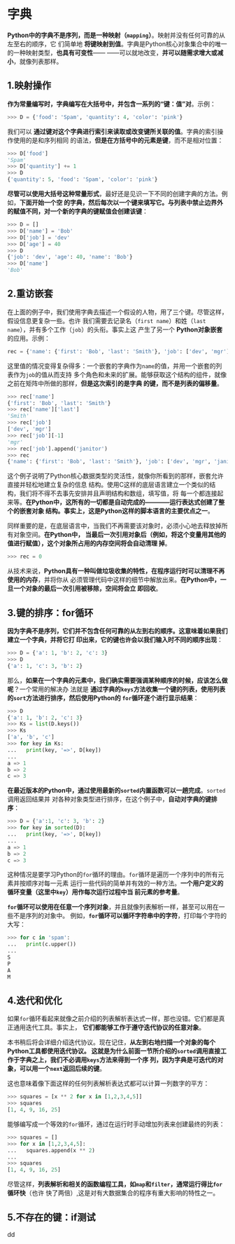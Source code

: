 字典
================================================================================
**Python中的字典不是序列，而是一种映射（`mapping`）**。映射并没有任何可靠的从左至右的顺序，它
们简单地 **将键映射到值**。字典是Python核心对象集合中的唯一的一种映射类型，**也具有可变性**——
——可以就地改变，**并可以随需求增大或减小**，就像列表那样。

## 1.映射操作
**作为常量编写时，字典编写在大括号中，并包含一系列的“键：值”对**。示例：
```python
>>> D = {'food': 'Spam', 'quantity': 4, 'color': 'pink'}
```
我们可以 **通过键对这个字典进行索引来读取或改变键所关联的值**。字典的索引操作使用的是和序列相同
的语法，**但是在方括号中的元素是键**，而不是相对位置：
```python
>>> D['food']
'Spam'
>>> D['quantity'] += 1
>>> D
{'quantity': 5, 'food': 'Spam', 'color': 'pink'}
```
**尽管可以使用大括号这种常量形式**，最好还是见识一下不同的创建字典的方法。例如，**下面开始一个空
的字典，然后每次以一个键来填写它。与列表中禁止边界外的赋值不同，对一个新的字典的键赋值会创建该键**：
```python
>>> D = []
>>> D['name'] = 'Bob'
>>> D['job'] = 'dev'
>>> D['age'] = 40
>>> D
{'job': 'dev', 'age': 40, 'name': 'Bob'}
>>> D['name']
'Bob'
```

## 2.重访嵌套
在上面的例子中，我们使用字典去描述一个假设的人物，用了三个键。尽管这样，假设信息更复杂一些。也许
我们需要去记录名（`first name`）和姓（`last name`），并有多个工作（`job`）的头衔。事实上这
产生了另一个 **Python对象嵌套** 的应用。示例：
```python
rec = {'name': {'first': 'Bob', 'last': 'Smith'}, 'job': ['dev', 'mgr'], 'age': 40.5}
```
这里值的情况变得复杂得多：一个嵌套的字典作为`name`的值，并用一个嵌套的列表作为`job`的值从而支持
多个角色和未来的扩展。能够获取这个结构的组件，就像之前在矩阵中所做的那样，**但是这次索引的是字典
的键，而不是列表的偏移量**。
```python
>>> rec['name']
{'first': 'Bob', 'last': 'Smith'}
>>> rec['name']['last']
'Smith'
>>> rec['job']
['dev', 'mgr']
>>> rec['job'][-1]
'mgr'
>>> rec['job'].append('janitor')
>>> rec
{'name': {'first': 'Bob', 'last': 'Smith'}, 'job': ['dev', 'mgr', 'janitor'], 'age': 40.5}
```
这个例子说明了Python核心数据类型的灵活性，就像你所看到的那样，嵌套允许直接并轻松地建立复杂的信息
结构。使用C这样的底层语言建立一个类似的结构，我们将不得不去事先安排并且声明结构和数组，填写值，将
每一个都连接起来等。**在Python中，这所有的一切都是自动完成的————运行表达式创建了整个的嵌套对象
结构。事实上，这是Python这样的脚本语言的主要优点之一**。

同样重要的是，在底层语言中，当我们不再需要该对象时，必须小心地去释放掉所有对象空间。**在Python中，
当最后一次引用对象后（例如，将这个变量用其他的值进行赋值），这个对象所占用的内存空间将会自动清理
掉**。
```python
>>> rec = 0
```
从技术来说，**Python具有一种叫做垃圾收集的特性，在程序运行时可以清理不再使用的内存**，并将你从
必须管理代码中这样的细节中解放出来。**在Python中，一旦一个对象的最后一次引用被移除，空间将会立
即回收**。

## 3.键的排序：for循环
**因为字典不是序列，它们并不包含任何可靠的从左到右的顺序。这意味着如果我们建立一个字典，并将它打
印出来，它的键也许会以我们输入时不同的顺序出现**：
```python
>>> D = {'a': 1, 'b': 2, 'c': 3}
>>> D
{'a': 1, 'c': 3, 'b': 2}
```
那么，**如果在一个字典的元素中，我们确实需要强调某种顺序的时候，应该怎么做呢**？一个常用的解决办
法就是 **通过字典的`keys`方法收集一个键的列表，使用列表的`sort`方法进行排序，然后使用Python的
`for`循环逐个进行显示结果**：
```python
>>> D
{'a': 1, 'b': 2, 'c': 3}
>>> Ks = list(D.keys())
>>> Ks
['a', 'b', 'c']
>>> for key in Ks:
...   print(key, '=>', D[key])
...
a => 1
b => 2
c => 3
```
**在最近版本的Python中，通过使用最新的`sorted`内置函数可以一趟完成**。`sorted`调用返回结果并
对各种对象类型进行排序，在这个例子中，**自动对字典的键排序**：
```python
>>> D = {'a':1, 'c': 3, 'b': 2}
>>> for key in sorted(D):
...   print(key, '=>', D[key])
...   
a => 1
b => 2
c => 3
```
这种情况是要学习Python的`for`循环的理由。`for`循环是遍历一个序列中的所有元素并按顺序对每一元素
运行一些代码的简单并有效的一种方法。**一个用户定义的循环变量（这里中`key`）用作每次运行过程中当
前元素的参考量**。

**`for`循环可以使用在任意一个序列对象**，并且就像列表解析一样，甚至可以用在一些不是序列的对象中。
例如，**`for`循环可以循环字符串中的字符**，打印每个字符的大写：
```python
>>> for c in 'spam':
...   print(c.upper())
...
S
P
A
M
```

## 4.迭代和优化
如果`for`循环看起来就像之前介绍的列表解析表达式一样，那也没错。它们都是真正通用迭代工具。事实上，
**它们都能够工作于遵守迭代协议的任意对象**。

本书稍后将会详细介绍迭代协议。现在记住，**从左到右地扫描一个对象的每个Python工具都使用迭代协议。
这就是为什么前面一节所介绍的`sorted`调用直接工作于字典之上，我们不必调用`keys`方法来得到一个序
列，因为字典是可迭代的对象，可以用一个`next`返回后续的键**。

这也意味着像下面这样的任何列表解析表达式都可以计算一列数字的平方：
```python
>>> squares = [x ** 2 for x in [1,2,3,4,5]]
>>> squares
[1, 4, 9, 16, 25]
```
能够编写成一个等效的`for`循环，通过在运行时手动增加列表来创建最终的列表：
```python
>>> squares = []
>>> for x in [1,2,3,4,5]:
...   squares.append(x ** 2)
...
>>> squares
[1, 4, 9, 16, 25]
```
尽管这样，**列表解析和相关的函数编程工具，如`map`和`filter`，通常运行得比`for`循环快**（也许
快了两倍）,这是对有大数据集合的程序有重大影响的特性之一。

## 5.不存在的键：if测试






































dd
